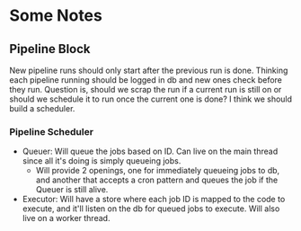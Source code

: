 # Some Notes

## Pipeline Block

New pipeline runs should only start after the previous run is done. Thinking each pipeline running should be logged in db and new ones check before they run. Question is, should we scrap the run if a current run is still on or should we schedule it to run once the current one is done? I think we should build a scheduler.

### Pipeline Scheduler

- Queuer: Will queue the jobs based on ID. Can live on the main thread since all it's doing is simply queueing jobs.
  - Will provide 2 openings, one for immediately queueing jobs to db, and another that accepts a cron pattern and queues the job if the Queuer is still alive.
- Executor: Will have a store where each job ID is mapped to the code to execute, and it'll listen on the db for queued jobs to execute. Will also live on a worker thread.
